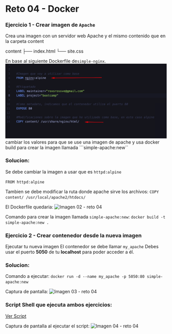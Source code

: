 # Reto 04 - Docker

### Ejercicio 1 - Crear imagen de `Apache`
Crea una imagen con un servidor web Apache y el mismo contenido que en la carpeta content

content
├── index.html
└── site.css

En base al siguiente Dockerfile de```simple-nginx```.
![Imagen 01 - reto 04](assets/images/ses2-ejer1.png)
cambiar los valores para que se use una imagen de apache y usa docker build para crear la imagen llamada ```simple-apache:new``

### Solucion:
Se debe cambiar la imagen a usar que es ```httpd:alpine```

```FROM httpd:alpine```

Tambien se debe modificar la ruta donde apache sirve los archivos:
```COPY content/ /usr/local/apache2/htdocs/```

El Dockerfile quedaria:
![Imagen 02 - reto 04](assets/images/02.png)

Comando para crear la imagen llamada ```simple-apache:new```:
```docker build -t simple-apache:new .```

### Ejercicio 2 - Crear contenedor desde la nueva imagen

Ejecutar tu nueva imagen
El contenedor se debe llamar ```my_apache```
Debes usar el puerto __5050__ de tu __localhost__ para poder acceder a él.

### Solucion:
Comando a ejecutar:
```docker run -d --name my_apache -p 5050:80 simple-apache:new```

Captura de pantalla:
![Imagen 03 - reto 04](assets/images/03.png)

### Script Shell que ejecuta ambos ejercicios:
[Ver Script](reto04.sh)

Captura de pantalla al ejecutar el script:
![Imagen 04 - reto 04](assets/images/04.png)

